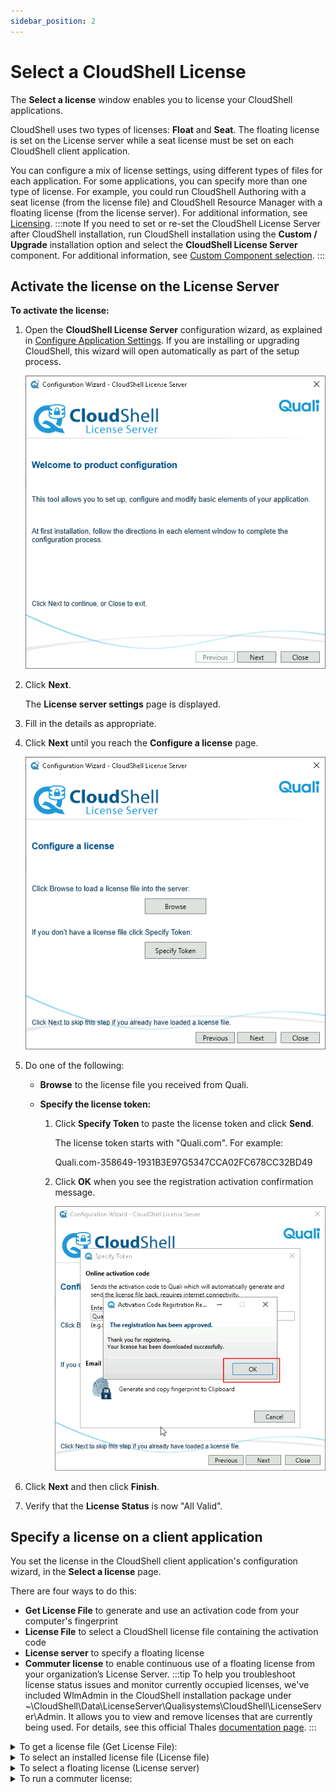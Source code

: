```yaml
---
sidebar_position: 2
---
```


# Select a CloudShell License

The **Select a license** window enables you to license your CloudShell applications.

CloudShell uses two types of licenses: **Float** and **Seat**. The floating license is set on the License server while a seat license must be set on each CloudShell client application.

You can configure a mix of license settings, using different types of files for each application. For some applications, you can specify more than one type of license. For example, you could run CloudShell Authoring with a seat license (from the license file) and CloudShell Resource Manager with a floating license (from the license server). For additional information, see [Licensing](https://help.quali.com/Online%20Help/0.0/Portal/Content/CSP/MNG/Licensing.htm).
:::note
If you need to set or re-set the CloudShell License Server after CloudShell installation, run CloudShell installation using the **Custom / Upgrade** installation option and select the **CloudShell License Server** component. For additional information, see [Custom Component selection](https://help.quali.com/Online%20Help/0.0/Portal/Content/IG/Complete%20Installation/slct-cs-cmpnt.htm#Custom).
:::
## Activate the license on the License Server

**To activate the license:**

1. Open the **CloudShell License Server** configuration wizard, as explained in [Configure Application Settings](https://help.quali.com/Online%20Help/0.0/Portal/Content/IG/Configure%20CloudShell%20Products/cfg-app-stgs.htm). If you are installing or upgrading CloudShell, this wizard will open automatically as part of the setup process.
    
    ![](/Images/IG2/LicenseServerConfigWizard.png)
    
2. Click **Next**.
    
    The **License server settings** page is displayed.
    
3. Fill in the details as appropriate.
4. Click **Next** until you reach the **Configure a license** page.
    
    ![](/Images/IG2/LicenseServerConfigWizardConfigureLicense.png)
    
5. Do one of the following:
    
    - **Browse** to the license file you received from Quali.
    - **Specify the license token:**
        
        1. Click **Specify Token** to paste the license token and click **Send**.
            
            The license token starts with "Quali.com". For example:
            
            Quali.com-358649-1931B3E97G5347CCA02FC678CC32BD49
            
        2. Click **OK** when you see the registration activation confirmation message.
            
            ![](/Images/IG2/LicenseServerConfigWizardConfirmation.png)
            
6. Click **Next** and then click **Finish**.
7. Verify that the **License Status** is now "All Valid".

## Specify a license on a client application

You set the license in the CloudShell client application's configuration wizard, in the **Select a license** page.

There are four ways to do this:

- **Get License File** to generate and use an activation code from your computer's fingerprint
- **License File** to select a CloudShell license file containing the activation code
- **License server** to specify a floating license
- **Commuter license** to enable continuous use of a floating license from your organization’s License Server.
:::tip
To help you troubleshoot license status issues and monitor currently occupied licenses, we've included WlmAdmin in the CloudShell installation package under ~\\CloudShell\\Data\\LicenseServer\\Qualisystems\\CloudShell\\LicenseServer\\Admin. It allows you to view and remove licenses that are currently being used. For details, see this official Thales [documentation page](https://docs.sentinel.thalesgroup.com/softwareandservices/rms/RMSDocumentation/SysAdmin/Content/WlmAdmin_Admin.htm).
:::
<details>
<summary>To get a license file (Get License File):</summary>

1. Click the **Get License File** button.
    
    ![](/Images/IG2/LicenseServerConfigWizardGetLicense.png)
    
    The **Specify Token** dialog box is displayed.
    
    ![](/Images/IG2/Configuring-CloudShell-Sandbox_3.png)
    

2. In the **Online Activation Code** section, click the **Send** button to automatically generate an activation code from your computer’s fingerprint.
    
    If you don't have a computer fingerprint, perform the following:
    
    1. Open the `C:\Program Files (x86)\QualiSystems\Licenses\` folder and make sure the `ActivatedLicense_<version#>.lsn` file doesn’t exist. If it exists, rename it.
        
    2. In the **Online Activation Code** section, in the **Enter Activation Code** field, enter the activation code you received from Quali and click **Send**.
        
        A new `ActivatedLicense_<version#>.lsn` file is created in the `QualiSystems\Licenses` folder, listing all of your seat's features.
        
    3. If Quali Server and CloudShell License Server are installed on the same machine and you have two activation codes, one for Quali Server and one for the clients, rename the newly created `ActivatedLicense_<version#>.lsn` file.
        
3. In the **Email Fingerprint** section, click **Copy fingerprint to Clipboard** to generate a fingerprint manually that you can send to QualiSystems, and have Quali send you the license file by email.
4. Copy the license file to your computer.
5. Click the **Browse** button next to the **License File** field to specify the location of the license file.

You can also use the fingerprint utility to generate a fingerprint.

**To acquire the machine’s fingerprint:**

1. Open the `Utilities\Licensing\Fingerprint Viewer` folder from the installation package.
2. Double-click `Fingerprint.exe` to run the **Fingerprint** utility.
    
    The **Fingerprint** window opens with PC name and unique ID:
    
    ![](/Images/IG2/Configuring-CloudShell-Sandbox_4.png)
    
3. Click **Copy fingerprint to Clipboard**.
4. Paste the text to a file.
5. Send this copied information to Quali headquarters. In response, an email message which includes the license file is sent to your email address.

:::note
Make sure that your version of the `Fingerprint.exe` file matches the CloudShell installation version.
:::
</details>
<details>
<summary>
To select an installed license file (License file)
</summary>
1. For a single station (“seat”) license, you can either specify an installed license, or request a license based on your computer’s ID.
2. If you already have a license installed, click **Browse** to search for and select the license file. The path to the selected license file is displayed in the s**pecify the location of your license file** field.
    
    ![](/Images/IG2/Configuring-CloudShell-Sandbox_2.png)
</details>    
<details>
<summary>
To select a floating license (License server)
</summary>
1. Select **License Server** to use a floating license from your organization’s License server.
    
    ![](/Images/IG2/Configuring-CloudShell-Sandbox_1.png)
    
2. Enter the name or IP **Address** of the machine where the License Server is installed.
3. Leave the **Port** field value with the default (5093).
</details>
<details>
<summary>
To run a commuter license:
</summary>
- Select **Commuter License** to enable continuous use of a floating license from your organization’s License Server.
    
    ![](/Images/IG2/Configuring-CloudShell-Sandbox_5.png)
</details>